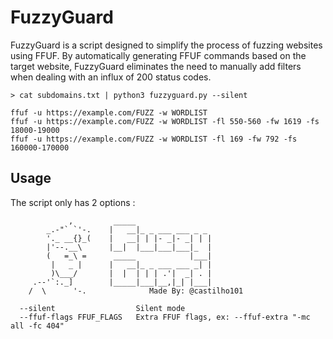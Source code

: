 # FuzzyGuard

FuzzyGuard is a script designed to simplify the process of fuzzing websites using FFUF. By automatically generating FFUF commands based on the target website, FuzzyGuard eliminates the need to manually add filters when dealing with an influx of 200 status codes.<br>

```
> cat subdomains.txt | python3 fuzzyguard.py --silent

ffuf -u https://example.com/FUZZ -w WORDLIST
ffuf -u https://example.com/FUZZ -w WORDLIST -fl 550-560 -fw 1619 -fs 18000-19000
ffuf -u https://example.com/FUZZ -w WORDLIST -fl 169 -fw 792 -fs 160000-170000
```
## Usage
The script only has 2 options :
```
             ,         _____
        _.-"` `'-.    |   __|_ _ ___ ___ _ _
        '._ __{}_(    |   __| | |- _|- _| | |
        |'--.__\      |__|  |___|___|___|_  |
        (   =_\ =      _____            |___|
         |   _ |      |   __|_ _ ___ ___ _| |
         )\___/       |  |  | | | .'|  _| . |
     .--'`:._]        |_____|___|__,|_| |___|
    /  \      '-.              Made By: @castilho101
    
  --silent                  Silent mode
  --ffuf-flags FFUF_FLAGS   Extra FFUF flags, ex: --ffuf-extra "-mc all -fc 404"
```
